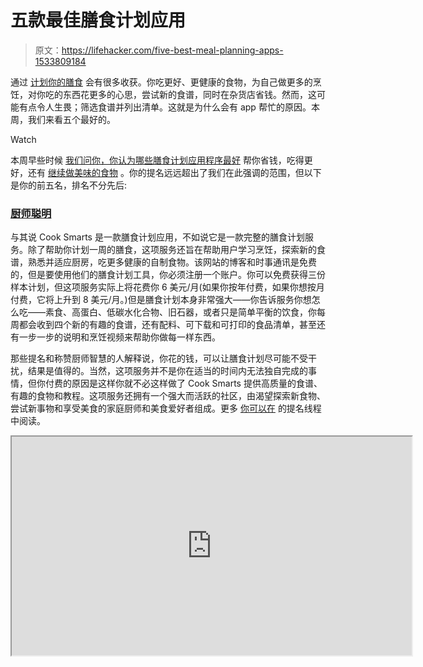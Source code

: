 # 五款最佳膳食计划应用

> 原文：<https://lifehacker.com/five-best-meal-planning-apps-1533809184>

通过 [计划你的膳食](https://lifehacker.com/how-to-plan-your-weekly-meals-stress-free-30791921) 会有很多收获。你吃更好、更健康的食物，为自己做更多的烹饪，对你吃的东西花更多的心思，尝试新的食谱，同时在杂货店省钱。然而，这可能有点令人生畏；筛选食谱并列出清单。这就是为什么会有 app 帮忙的原因。本周，我们来看五个最好的。

Watch

本周早些时候 [我们问你，你认为哪些膳食计划应用程序最好](https://lifehacker.com/whats-the-best-meal-planning-app-1532034767) 帮你省钱，吃得更好，还有 [继续做美味的食物](http://lifehacker.com/how-to-save-money-on-groceries-and-keep-making-awesome-1442877348) 。你的提名远远超出了我们在此强调的范围，但以下是你的前五名，排名不分先后:

### [厨师聪明](http://www.cooksmarts.com/)

与其说 Cook Smarts 是一款膳食计划应用，不如说它是一款完整的膳食计划服务。除了帮助你计划一周的膳食，这项服务还旨在帮助用户学习烹饪，探索新的食谱，熟悉并适应厨房，吃更多健康的自制食物。该网站的博客和时事通讯是免费的，但是要使用他们的膳食计划工具，你必须注册一个账户。你可以免费获得三份样本计划，但这项服务实际上将花费你 6 美元/月(如果你按年付费，如果你想按月付费，它将上升到 8 美元/月。)但是膳食计划本身非常强大——你告诉服务你想怎么吃——素食、高蛋白、低碳水化合物、旧石器，或者只是简单平衡的饮食，你每周都会收到四个新的有趣的食谱，还有配料、可下载和可打印的食品清单，甚至还有一步一步的说明和烹饪视频来帮助你做每一样东西。

那些提名和称赞厨师智慧的人解释说，你花的钱，可以让膳食计划尽可能不受干扰，结果是值得的。当然，这项服务并不是你在适当的时间内无法独自完成的事情，但你付费的原因是这样你就不必这样做了 Cook Smarts 提供高质量的食谱、有趣的食物和教程。这项服务还拥有一个强大而活跃的社区，由渴望探索新食物、尝试新事物和享受美食的家庭厨师和美食爱好者组成。更多 [你可以在](https://lifehacker.com/1532802667) 的提名线程中阅读。

<iframe src="https://api.kinja.com/embed/thread/1532802667" height="350" width="640" scrolling="no"></p><hr class="gcp5ez-0 hKlTiw"/><h3 class="sc-1bwb26k-1 kpbNNd" id="h296258"><span> <a class="sc-1out364-0 hMndXN sc-145m8ut-0 fBlGIv js_link" data-ga="[[&quot;Embedded Url&quot;,&quot;External link&quot;,&quot;http://www.pepperplate.com/&quot;,{&quot;metric25&quot;:1}]]" href="http://www.pepperplate.com/" target="_blank" rel="noopener noreferrer">胡椒瓶</a> </span></h3><p class="sc-77igqf-0 bOfvBY">Pepperplate 是一个移动应用程序和膳食规划工具<span> <a class="sc-1out364-0 hMndXN sc-145m8ut-0 fBlGIv js_link" data-ga="[[&quot;Embedded Url&quot;,&quot;Internal link&quot;,&quot;https://lifehacker.com/the-best-apps-to-manage-your-recipe-collection-1451016805&quot;,{&quot;metric25&quot;:1}]]" href="https://lifehacker.com/the-best-apps-to-manage-your-recipe-collection-1451016805">，擅长组织你的食谱收集</a> </span>，根据这些食谱规划你的膳食，建立购物清单，并帮助你烹饪你想尝试的食谱。它可以在网络、iOS、Android、Windows Phone/Windows RT、Nook 和 Kindle 设备上免费下载。注册后，你可以通过粘贴网址从网上导入食谱，也可以从你最喜欢的食谱或你收藏的索引卡上手动输入。一旦你有了一个很好的食谱集，你就可以为你的日常膳食、特殊活动或一周中的任何一个晚上建立菜单。从那里，Pepperplate 将根据你的饮食计划生成一份购物清单，你可以随身携带并在杂货店划掉。如果需要，你可以与他人分享你的食谱、膳食计划或购物清单。当你准备好烹饪时，Pepperplate 将带你浏览食谱，并配有烹饪计时器，帮助你掌握煨制或烘焙食物。</p><div id="mgid-container" data-placement="5" class="rpvvqt-0 itgzOV"><div class="mgidMidDesktop" id="M809774ScriptRootC1321831"/><div class="mgidMidMobile" id="M809774ScriptRootC1321833"/></div><p class="sc-77igqf-0 bOfvBY">Pepperplate 的提名帖子对该应用程序免费、跨平台且易于使用的事实赞不绝口。你们中的许多人强调了 Pepperplate 的 bookmarklet，它使向你的帐户添加食谱变得超级容易(并且在从各种网站上清除食谱方面做得很好。)尽管 Pepperplate 并不完美——它可能是免费的，但你们中的一些人注意到它已经有一段时间没有更新了，开发者可能已经放弃了它。那是<span> <a class="sc-1out364-0 hMndXN sc-145m8ut-0 fBlGIv js_link" data-ga="[[&quot;Embedded Url&quot;,&quot;Internal link&quot;,&quot;https://lifehacker.com/should-i-use-this-app-even-though-its-dead-1200774247&quot;,{&quot;metric25&quot;:1}]]" href="https://lifehacker.com/should-i-use-this-app-even-though-its-dead-1200774247">没问题，只要应用好</a> </span>，但是如果你想要支持或者你正在寻找新功能，这是需要记住的。点击 阅读更多提名主题<span>。</span></p><hr class="gcp5ez-0 hKlTiw"/><h3 class="sc-1bwb26k-1 kpbNNd" id="h296259"><span></span></h3><p class="sc-77igqf-0 bOfvBY">Ziplist 最初是一个简单的杂货购物清单组织者，但经过多年的发展，它已经成为一个功能丰富的购物工具、食谱组织者和膳食计划者。该应用程序的重点显然是食品清单和组织你的每周购物，但不要忘记它的膳食规划功能。它是免费的，跨平台的(适用于 iOS/Android/web ),甚至还提供了一个剪贴书签来保存所有你喜欢的食谱(如果它们的数据库中还没有的话)。)当你准备好制定你的饮食计划时，你会得到一个每周概览，让你为每一天添加特定的食谱和菜肴，然后根据这些食谱生成一份杂货清单。然后，你可以在应用程序外将你的膳食计划与日历同步，这样你就可以收到关于做什么的通知，并可以与他人分享你的每周菜单。Ziplist 还可以通知你购物商店的销售、优惠券和其他折扣，这样你就可以既省钱又吃得好。</p><p class="sc-77igqf-0 bOfvBY">那些提名 ZipList 的人称赞了它的部门分类购物清单、内置的商店通知和优惠券，以及一个事实，即与许多基于食谱生成杂货清单的应用程序不同，它让你可以选择在将物品添加到清单之前划掉你已经有的物品。此外，它不会盲目地添加所有东西，所以如果你有两个需要盐的食谱，你的购物清单就不会堆满盐的条目。你可以在这里阅读更多关于它的提名线索<span></span>。</p><p><iframe src="https://api.kinja.com/embed/thread/1532371826" height="350" width="640" scrolling="no"/></p><hr class="gcp5ez-0 hKlTiw"/><h3 class="sc-1bwb26k-1 kpbNNd" id="h296260"><span> <a class="sc-1out364-0 hMndXN sc-145m8ut-0 fBlGIv js_link" data-ga="[[&quot;Embedded Url&quot;,&quot;External link&quot;,&quot;http://www.plantoeat.com/&quot;,{&quot;metric25&quot;:1}]]" href="http://www.plantoeat.com/" target="_blank" rel="noopener noreferrer">打算吃</a> </span></h3><p class="sc-77igqf-0 bOfvBY">计划吃饭是一个菜单规划和杂货清单组织者，它是优雅的，因为它很容易使用。它可以很好地组织你的食谱，让你从食谱列表中拖放食物计划到日历上，并且每周自动生成你的购物清单。在 之前，我们已经<span> <a class="sc-1out364-0 hMndXN sc-145m8ut-0 fBlGIv js_link" data-ga="[[&quot;Embedded Url&quot;,&quot;Internal link&quot;,&quot;https://lifehacker.com/plan-to-eat-saves-recipes-builds-grocery-lists-and-mea-1453129580&quot;,{&quot;metric25&quot;:1}]]" href="https://lifehacker.com/plan-to-eat-saves-recipes-builds-grocery-lists-and-mea-1453129580">提到过它，虽然它只适用于网络(据它背后的人说，还有移动应用程序在路上),但它仍然易于使用，功能强大，而且它能完成工作。一旦你有了一个完整的饮食计划，只要告诉“计划吃”来建立你的饮食计划，他们会在完成后发给你，没有任何麻烦。计划饮食也适用于特殊饮食，如果你必须为不同口味的人做饭，或者你正在尝试自己饮食中的新东西，这很好。唯一的缺点是它的价格——订阅将花费你每月 5 美元，或每年 40 美元。如果你愿意为这种易用性付出代价，这是一项值得的投资，这样你就可以把时间花在做其他事情上。如果你想在决定花钱之前尝试一下，有一个免费的试用版。</a></span></p><p class="sc-77igqf-0 bOfvBY">那些提名 Plan to Eat 的人强调了它的拖放式菜单设计器，它为那些可能需要它的人提供的卓越的客户服务，以及它的易用性。它可能是最简单的菜单规划工具之一，尽管它不是免费的，但你们中的许多人都指出，你们是生活忙碌的人，让 Plan to Eat 为你们处理食品清单和食谱搜索是有帮助的。你可以在 的冗长提名帖子中阅读更多<span> <a class="sc-1out364-0 hMndXN sc-145m8ut-0 fBlGIv js_link" data-ga="[[&quot;Embedded Url&quot;,&quot;Internal link&quot;,&quot;https://lifehacker.com/1532491160&quot;,{&quot;metric25&quot;:1}]]" href="https://lifehacker.com/1532491160">。</a></span></p><p><iframe src="https://api.kinja.com/embed/thread/1532491160" height="350" width="640" scrolling="no"/></p><hr class="gcp5ez-0 hKlTiw"/><h3 class="sc-1bwb26k-1 kpbNNd" id="h296261"><span> <a class="sc-1out364-0 hMndXN sc-145m8ut-0 fBlGIv js_link" data-ga="[[&quot;Embedded Url&quot;,&quot;External link&quot;,&quot;http://paprikaapp.com/&quot;,{&quot;metric25&quot;:1}]]" href="http://paprikaapp.com/" target="_blank" rel="noopener noreferrer">辣椒粉</a> </span></h3><p class="sc-77igqf-0 bOfvBY">辣椒粉是<span> <a class="sc-1out364-0 hMndXN sc-145m8ut-0 fBlGIv js_link" data-ga="[[&quot;Embedded Url&quot;,&quot;External link&quot;,&quot;https://itunes.apple.com/us/app/paprika-recipe-manager-for/id406732590?mt=8&quot;,{&quot;metric25&quot;:1}]]" href="https://itunes.apple.com/us/app/paprika-recipe-manager-for/id406732590?mt=8" target="_blank" rel="noopener noreferrer"> iPhone </a> </span>，<span> <a class="sc-1out364-0 hMndXN sc-145m8ut-0 fBlGIv js_link" data-ga="[[&quot;Embedded Url&quot;,&quot;External link&quot;,&quot;https://itunes.apple.com/us/app/paprika-recipe-manager/id392408028?mt=8&quot;,{&quot;metric25&quot;:1}]]" href="https://itunes.apple.com/us/app/paprika-recipe-manager/id392408028?mt=8" target="_blank" rel="noopener noreferrer"> iPad </a> </span>，<span> <a class="sc-1out364-0 hMndXN sc-145m8ut-0 fBlGIv js_link" data-ga="[[&quot;Embedded Url&quot;,&quot;External link&quot;,&quot;https://itunes.apple.com/us/app/paprika-recipe-manager/id451907568?mt=12&quot;,{&quot;metric25&quot;:1}]]" href="https://itunes.apple.com/us/app/paprika-recipe-manager/id451907568?mt=12" target="_blank" rel="noopener noreferrer"> OS X </a> </span>，<span> <a class="sc-1out364-0 hMndXN sc-145m8ut-0 fBlGIv js_link" data-ga="[[&quot;Embedded Url&quot;,&quot;External link&quot;,&quot;https://play.google.com/store/apps/details?id=com.hindsightlabs.paprika&quot;,{&quot;metric25&quot;:1}]]" href="https://play.google.com/store/apps/details?id=com.hindsightlabs.paprika" target="_blank" rel="noopener noreferrer">安卓</a> </span>，<span> <a class="sc-1out364-0 hMndXN sc-145m8ut-0 fBlGIv js_link" data-ga="[[&quot;Commerce&quot;,&quot;lifehacker - Five Best Meal Planning Apps&quot;,&quot;B008XGLR14&quot;]]" href="https://www.amazon.com/gp/product/B008XGLR14?asc_campaign=InlineText&amp;asc_refurl=https://lifehacker.com/five-best-meal-planning-apps-1533809184&amp;asc_source=&amp;tag=kinjalifehackerlink-20" target="_blank" rel="nofollow" data-amazonasin="B008XGLR14" data-amazontag="kinjalifehackerlink-20"> Kindle </a> </span>，<span> <a class="sc-1out364-0 hMndXN sc-145m8ut-0 fBlGIv js_link" data-ga="[[&quot;Embedded Url&quot;,&quot;External link&quot;,&quot;https://www.paprikaapp.com/windows/&quot;,{&quot;metric25&quot;:1}]]" href="https://www.paprikaapp.com/windows/" target="_blank" rel="noopener noreferrer"> Windows </a> </span>设备的食谱管理器。没有网络界面，所以你必须使用应用程序，但它可以很好地保持你的食谱整洁有序。从网上导入食谱非常简单，你只需要你想添加的食谱的网址。Paprika 的重点是食谱管理，但它也包括智能杂货清单和菜单规划器，让您可以将食谱添加到您的计划中，在您准备好食谱后对它们进行评级，并根据您想要制作的东西生成一周的杂货清单。当你在厨房时，辣椒粉还会帮助你，一步一步地指导你完成每个食谱，并配有烹饪定时器和下一步操作的通知。如果你喜欢你的功能有点形式，它值得一看——除了没有网络支持，唯一的缺点是价格。OS X 应用为 20 美元，每个移动应用(包括 iPhone 和 iPad 的独立应用；它不是通用的)是 5 美元。你必须为每一个你想使用辣椒粉的设备购买一份拷贝。</p><p class="sc-77igqf-0 bOfvBY">Paprika 的提名主题充满了关于其易用性的故事，特别是与其他应用程序相比，以及其平板电脑友好性，特别是在 iPad，Kindle 和 Nook 上。它的智能杂货清单功能将结合多种食谱所需的配料，所以你不会有一个地方有“2 个鸡蛋”而另一个地方有“1 个鸡蛋”的杂货清单——你只会有“3 个鸡蛋”，所以你会知道是选择一打还是半打，或者你实际需要的任何东西。你可以在<span> <a class="sc-1out364-0 hMndXN sc-145m8ut-0 fBlGIv js_link" data-ga="[[&quot;Embedded Url&quot;,&quot;Internal link&quot;,&quot;https://lifehacker.com/vote-paprika-ios-android-os-x-kindle-nook-why-if-yo-1532074318&quot;,{&quot;metric25&quot;:1}]]" href="https://lifehacker.com/vote-paprika-ios-android-os-x-kindle-nook-why-if-yo-1532074318">这里</a> </span>阅读更多提名线索。</p><p><iframe src="https://api.kinja.com/embed/thread/1532074318" height="350" width="640" scrolling="no"/></p><hr class="gcp5ez-0 hKlTiw"/><p class="sc-77igqf-0 bOfvBY">现在您已经看到了前五名，是时候对他们进行投票并确定社区的最爱了:</p><p class="sc-77igqf-0 bOfvBY">本周没有荣誉奖，因为这五位候选人的票数下降得相当快，但如果你正在寻找替代方案，在征集竞争者的帖子中还有很多其他选择。想为你的个人最爱辩护吗，即使它不在列表中？请记住，前五名是基于本周早些时候 的竞争者线程中<span> <a class="sc-1out364-0 hMndXN sc-145m8ut-0 fBlGIv js_link" data-ga="[[&quot;Embedded Url&quot;,&quot;Internal link&quot;,&quot;https://lifehacker.com/whats-the-best-meal-planning-app-1532034767&quot;,{&quot;metric25&quot;:1}]]" href="https://lifehacker.com/whats-the-best-meal-planning-app-1532034767"> <em>你最受欢迎的提名。不要只抱怨前五名，在下面的讨论中让我们知道你更喜欢的选择是什么——并提出你的理由。</em></a></span></p><p class="sc-77igqf-0 bOfvBY"><small> <em>《蜂巢 5》基于读者提名。与大多数 Hive Five 帖子一样，如果你最喜欢的帖子被遗漏了，它就没有获得呼吁竞争者帖子中所需的提名，从而进入前五名。我们知道这有点像人气竞赛。对蜂巢五有什么建议？发送邮件至</em></small><span><a class="sc-1out364-0 hMndXN sc-145m8ut-0 fBlGIv js_link" data-ga="[[&quot;Embedded Url&quot;,&quot;Internal link&quot;,&quot;mailto:tips+hivefive@lifehacker.com&quot;,{&quot;metric25&quot;:1}]]" href="mailto:tips+hivefive@lifehacker.com"><small><em>tips+hivefive@lifehacker.com</em></small></a></span><small><em>！</em>T15】</small></p><p class="sc-77igqf-0 bOfvBY"><small> <em>照片由</em> </small> <span> <a class="sc-1out364-0 hMndXN sc-145m8ut-0 fBlGIv js_link" data-ga="[[&quot;Embedded Url&quot;,&quot;External link&quot;,&quot;http://www.flickr.com/photos/53567522@N00/5674730790/&quot;,{&quot;metric25&quot;:1}]]" href="http://www.flickr.com/photos/53567522@N00/5674730790/" target="_blank" rel="noopener noreferrer"> <small> <em>英子</em> </small> </a> </span> <small> <em>。</em> </small> <br/></p> </body> </html></iframe>
